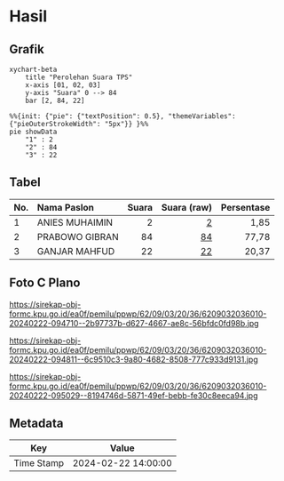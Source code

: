 # Hasil

## Grafik

```mermaid
xychart-beta
    title "Perolehan Suara TPS"
    x-axis [01, 02, 03]
    y-axis "Suara" 0 --> 84
    bar [2, 84, 22]
```

```mermaid
%%{init: {"pie": {"textPosition": 0.5}, "themeVariables": {"pieOuterStrokeWidth": "5px"}} }%%
pie showData
    "1" : 2
    "2" : 84
    "3" : 22
```

## Tabel

| No. | Nama Paslon    | Suara | Suara (raw) | Persentase |
|:--- |:-------------- | -----:| -----------:| ----------:|
| 1   | ANIES MUHAIMIN | 2     | [2][p-1]    | 1,85       |
| 2   | PRABOWO GIBRAN | 84    | [84][p-2]   | 77,78      |
| 3   | GANJAR MAHFUD  | 22    | [22][p-3]   | 20,37      |


[p-1]: https://github.com/gigit-pemilu/pemilu-2024-62-kalimantan-tengah/blob/main/pilpres/hitung-suara/sub/62-kalimantan-tengah/sub/09-lamandau/sub/03-bulik/sub/2036-bukit-indah/sub/010-tps/sub/paslon-1.txt
[p-2]: https://github.com/gigit-pemilu/pemilu-2024-62-kalimantan-tengah/blob/main/pilpres/hitung-suara/sub/62-kalimantan-tengah/sub/09-lamandau/sub/03-bulik/sub/2036-bukit-indah/sub/010-tps/sub/paslon-2.txt
[p-3]: https://github.com/gigit-pemilu/pemilu-2024-62-kalimantan-tengah/blob/main/pilpres/hitung-suara/sub/62-kalimantan-tengah/sub/09-lamandau/sub/03-bulik/sub/2036-bukit-indah/sub/010-tps/sub/paslon-3.txt

## Foto C Plano

https://sirekap-obj-formc.kpu.go.id/ea0f/pemilu/ppwp/62/09/03/20/36/6209032036010-20240222-094710--2b97737b-d627-4667-ae8c-56bfdc0fd98b.jpg

https://sirekap-obj-formc.kpu.go.id/ea0f/pemilu/ppwp/62/09/03/20/36/6209032036010-20240222-094811--6c9510c3-9a80-4682-8508-777c933d9131.jpg

https://sirekap-obj-formc.kpu.go.id/ea0f/pemilu/ppwp/62/09/03/20/36/6209032036010-20240222-095029--8194746d-5871-49ef-bebb-fe30c8eeca94.jpg


## Metadata

| Key        | Value               |
| ---------- | ------------------- |
| Time Stamp | 2024-02-22 14:00:00 |



